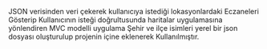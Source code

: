 JSON verisinden veri çekerek kullanıcıya istediği lokasyonlardaki Eczaneleri Gösterip Kullanıcının isteği doğrultusunda haritalar uygulamasına yönlendiren MVC modelli uygulama
Şehir ve ilçe isimleri yerel bir json dosyası oluşturulup projenin içine eklenerek Kullanılmıştır.


